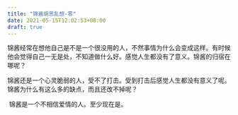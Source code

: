 ```yaml
---
title: "锦酱胡思乱想-零"
date: 2021-05-15T12:02:53+08:00
draft: true
---
```


​	锦酱经常在想他自己是不是一个很没用的人，不然事情为什么会变成这样。有时候他会觉得自己一无是处，不知道做什么好。感觉人生都没有了意义。锦酱的归宿在哪呢？

​	锦酱还是一个心灵脆弱的人，受不了打击。受到打击后感觉人生都没有意义了呢。锦酱为什么有这么多的缺点，而且还改不掉呢？

​	锦酱是一个不相信爱情的人。至少现在是。
